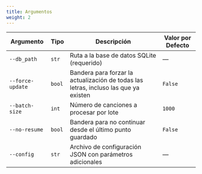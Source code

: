 ```yaml
---
title: Argumentos
weight: 2
---
```


| Argumento        | Tipo   | Descripción                                                                          | Valor por Defecto |
| ---------------- | ------ | ------------------------------------------------------------------------------------ | ----------------- |
| `--db_path`      | `str`  | Ruta a la base de datos SQLite (requerido)                                           | —                 |
| `--force-update` | `bool` | Bandera para forzar la actualización de todas las letras, incluso las que ya existen | `False`           |
| `--batch-size`   | `int`  | Número de canciones a procesar por lote                                              | `1000`            |
| `--no-resume`    | `bool` | Bandera para no continuar desde el último punto guardado                             | `False`           |
| `--config`       | `str`  | Archivo de configuración JSON con parámetros adicionales                             | —                 |